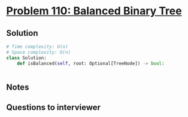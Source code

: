 # [Problem 110: Balanced Binary Tree](https://leetcode.com/problems/balanced-binary-tree/)

## Solution

```py
# Time complexity: O(n)
# Space complexity: O(n)
class Solution:
    def isBalanced(self, root: Optional[TreeNode]) -> bool:



```

## Notes

## Questions to interviewer
